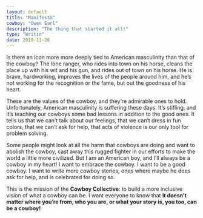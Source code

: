 ```yaml
---
layout: default
title: "Manifesto"
cowboy: "Owen Earl"
description: "The thing that started it all!"
type: "Writin"
date: 2019-11-28
---
```

Is there an icon more more deeply tied to American masculinity than that of the cowboy? The lone ranger, who rides into town on his horse, cleans the place up with his wit and his gun, and rides out of town on his horse. He is brave, hardworking, improves the lives of the people around him, and he’s not working for the recognition or the fame, but out the goodness of his heart.


These are the values of the cowboy, and they’re admirable ones to hold. Unfortunately, American masculinity is suffering these days. It’s stifling, and it’s teaching our cowboys some bad lessons in addition to the good ones. It tells us that we can’t talk about our feelings, that we can’t dress in fun colors, that we can’t ask for help, that acts of violence is our only tool for problem solving.

Some people might look at all the harm that cowboys are doing and want to abolish the cowboy, cast away this rugged fighter in our efforts to make the world a little more civilized. But I am an American boy, and I’ll always be a cowboy in my heart! I want to embrace the cowboy. I want to be a good cowboy. I want to write more cowboy stories, ones where maybe he does ask for help, and is celebrated for doing so.

This is the mission of the **Cowboy Collective**: to build a more inclusive vision of what a cowboy can be. I want everyone to know that **it doesn’t matter where you’re from, who you are, or what your story is, you too, can be a cowboy!**
